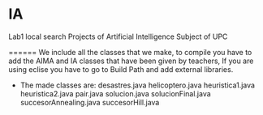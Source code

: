 IA
======
Lab1 local search
Projects of Artificial Intelligence Subject of UPC

======
We include all the classes that we make, to compile you have to add the AIMA and IA classes that have been given by teachers,
If you are using eclise you have to go to Build Path and add external libraries.

- The made classes are:	
desastres.java
helicoptero.java
heuristica1.java
heuristica2.java
pair.java
solucion.java
solucionFinal.java
succesorAnnealing.java
succesorHill.java
